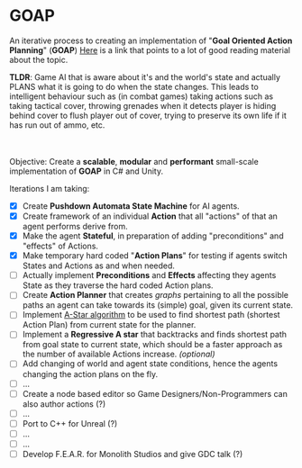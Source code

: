 # GOAP

An iterative process to creating an implementation of "**Goal Oriented Action Planning**" (**GOAP**)
[Here](https://alumni.media.mit.edu/~jorkin/goap.html) is a link that points to a lot of good reading material about the topic. 

**TLDR**: Game AI  that is aware about it's and the world's state and actually PLANS what it is going to do when the state changes. This leads to intelligent behaviour such as (in combat games) taking actions such as taking tactical cover, throwing grenades when it detects player is hiding behind cover to flush player out of cover, trying to preserve its own life if it has run out of ammo, etc.

<br></br>
Objective: Create a **scalable**, **modular** and **performant** small-scale implementation of **GOAP** in C# and Unity.

Iterations I am taking:

 - [x] Create **Pushdown Automata State Machine** for AI agents.
 - [x] Create framework of an individual **Action** that all "actions" of that an agent performs derive from.
 - [x] Make the agent **Stateful**, in preparation of adding "preconditions" and "effects" of Actions.
 - [x] Make temporary hard coded "**Action Plans**" for testing if agents switch States and Actions as and when needed.
 - [ ]  Actually implement **Preconditions** and **Effects** affecting they agents State as they traverse the hard coded Action plans.
 - [ ] Create **Action Planner** that creates *graphs* pertaining to all the possible paths an agent can take towards its (simple) goal, given its current state.
 - [ ] Implement  [A-Star algorithm](https://github.com/harshdulani/A-Pathfinding-For-Unity) to be used to find shortest path (shortest Action Plan) from current state for the planner.
 - [ ] Implement a **Regressive A star** that backtracks and finds shortest path from goal state to current state, which should be a faster approach as the number of available Actions increase. *(optional)*
 - [ ] Add changing of world and agent state conditions, hence the agents changing the action plans on the fly.
 - [ ] ...
 - [ ] Create a node based editor so Game Designers/Non-Programmers can also author actions (?)
 - [ ] ...
 - [ ]  Port to C++ for Unreal (?)
 - [ ] ...
 - [ ] ...
 - [ ] Develop F.E.A.R. for Monolith Studios and give GDC talk (?)

